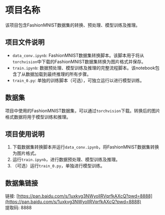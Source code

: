 # 项目名称

该项目包含FashionMNIST数据集的转换、预处理、模型训练及推理。

## 项目文件说明

- `data_conv.ipynb`: FashionMNIST数据集转换脚本。该脚本用于将从`torchvision`中下载的FashionMNIST数据集转换为图片格式并保存。
- `train.ipynb`: 数据预处理、模型训练及推理的完整流程脚本。该notebook包含了从数据加载到最终推理的所有步骤。
- `train_0.py`: 单独的训练脚本（可选），可独立运行以进行模型训练。

## 数据集

项目中使用的FashionMNIST数据集，可以通过`torchvision`下载。转换后的图片格式数据将用于模型训练和推理。

## 项目使用说明

1. 下载数据集转换脚本并运行`data_conv.ipynb`，将FashionMNIST数据集转换为图片格式。
2. 运行`train.ipynb`，进行数据预处理、模型训练及推理。
3. （可选）运行`train_0.py`，单独进行模型训练。

## 数据集链接

链接: [https://pan.baidu.com/s/1uxkvg3NWyollRVqrfkAXcQ?pwd=8888](https://pan.baidu.com/s/1uxkvg3NWyollRVqrfkAXcQ?pwd=8888)  
提取码: 8888

